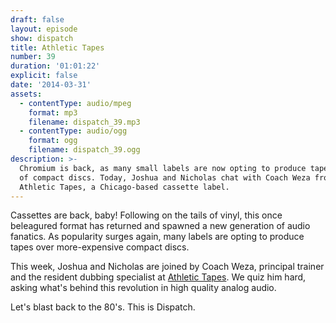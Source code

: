 ```yaml
---
draft: false
layout: episode
show: dispatch
title: Athletic Tapes
number: 39
duration: '01:01:22'
explicit: false
date: '2014-03-31'
assets:
  - contentType: audio/mpeg
    format: mp3
    filename: dispatch_39.mp3
  - contentType: audio/ogg
    format: ogg
    filename: dispatch_39.ogg
description: >-
  Chromium is back, as many small labels are now opting to produce tapes instead
  of compact discs. Today, Joshua and Nicholas chat with Coach Weza from
  Athletic Tapes, a Chicago-based cassette label.
---
```

Cassettes are back, baby! Following on the tails of vinyl, this once beleagured format has returned and spawned a new generation of audio fanatics. As popularity surges again, many labels are opting to produce tapes over more-expensive compact discs.

This week, Joshua and Nicholas are joined by Coach Weza, principal trainer and the resident dubbing specialist at [Athletic Tapes](http://athletictapes.bandcamp.com). We quiz him hard, asking what's behind this revolution in high quality analog audio.

Let's blast back to the 80's. This is Dispatch.